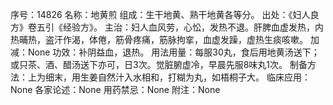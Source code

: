 序号：14826
名称：地黄煎
组成：生干地黄、熟干地黄各等分。
出处：《妇人良方》卷五引《经验方》。
主治：妇人血风劳，心忪，发热不退。肝脾血虚发热，内热晡热，盗汗作渴，体倦，筋骨疼痛，筋脉拘挛，血虚发躁，虚热生痰咳嗽。
加减：None
功效：补阴益血，退热。
用法用量：每服30丸，食后用地黄汤送下；或只茶、酒、醋汤送下亦可，日3次。觉脏腑虚冷，早晨先服8味丸1次。
制备方法：上为细末，用生姜自然汁入水相和，打糊为丸，如梧桐子大。
临床应用：None
各家论述：None
用药禁忌：None
附注：None
